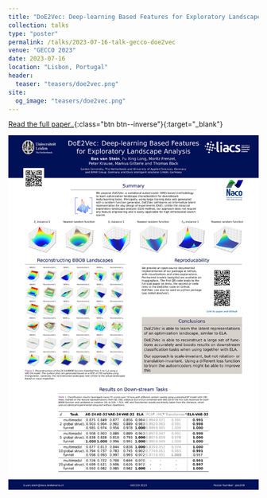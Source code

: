 ```yaml
---
title: "DoE2Vec: Deep-learning Based Features for Exploratory Landscape Analysis"
collection: talks
type: "poster"
permalink: /talks/2023-07-16-talk-gecco-doe2vec
venue: "GECCO 2023"
date: 2023-07-16
location: "Lisbon, Portugal"
header:
  teaser: "teasers/doe2vec.png"
site:
  og_image: "teasers/doe2vec.png"
---
```



[Read the full paper..](https://arxiv.org/abs/2304.01219){:class="btn btn--inverse"}{:target="_blank"}


![](../files/GECCO_Doe2Vec_Poster_submitted.jpg)
